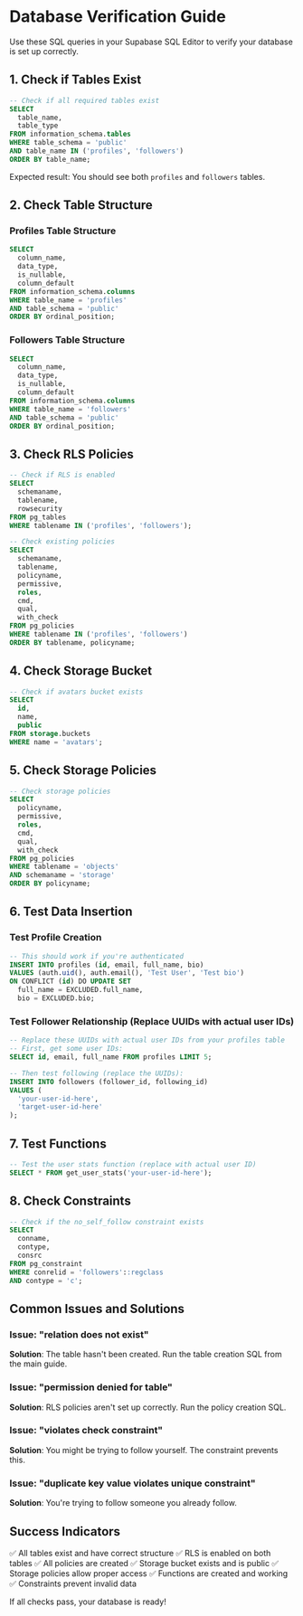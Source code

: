 # Database Verification Guide

Use these SQL queries in your Supabase SQL Editor to verify your database is set up correctly.

## 1. Check if Tables Exist

```sql
-- Check if all required tables exist
SELECT 
  table_name,
  table_type
FROM information_schema.tables 
WHERE table_schema = 'public' 
AND table_name IN ('profiles', 'followers')
ORDER BY table_name;
```

Expected result: You should see both `profiles` and `followers` tables.

## 2. Check Table Structure

### Profiles Table Structure
```sql
SELECT 
  column_name,
  data_type,
  is_nullable,
  column_default
FROM information_schema.columns 
WHERE table_name = 'profiles' 
AND table_schema = 'public'
ORDER BY ordinal_position;
```

### Followers Table Structure
```sql
SELECT 
  column_name,
  data_type,
  is_nullable,
  column_default
FROM information_schema.columns 
WHERE table_name = 'followers' 
AND table_schema = 'public'
ORDER BY ordinal_position;
```

## 3. Check RLS Policies

```sql
-- Check if RLS is enabled
SELECT 
  schemaname,
  tablename,
  rowsecurity
FROM pg_tables 
WHERE tablename IN ('profiles', 'followers');
```

```sql
-- Check existing policies
SELECT 
  schemaname,
  tablename,
  policyname,
  permissive,
  roles,
  cmd,
  qual,
  with_check
FROM pg_policies 
WHERE tablename IN ('profiles', 'followers')
ORDER BY tablename, policyname;
```

## 4. Check Storage Bucket

```sql
-- Check if avatars bucket exists
SELECT 
  id,
  name,
  public
FROM storage.buckets 
WHERE name = 'avatars';
```

## 5. Check Storage Policies

```sql
-- Check storage policies
SELECT 
  policyname,
  permissive,
  roles,
  cmd,
  qual,
  with_check
FROM pg_policies 
WHERE tablename = 'objects' 
AND schemaname = 'storage'
ORDER BY policyname;
```

## 6. Test Data Insertion

### Test Profile Creation
```sql
-- This should work if you're authenticated
INSERT INTO profiles (id, email, full_name, bio) 
VALUES (auth.uid(), auth.email(), 'Test User', 'Test bio')
ON CONFLICT (id) DO UPDATE SET
  full_name = EXCLUDED.full_name,
  bio = EXCLUDED.bio;
```

### Test Follower Relationship (Replace UUIDs with actual user IDs)
```sql
-- Replace these UUIDs with actual user IDs from your profiles table
-- First, get some user IDs:
SELECT id, email, full_name FROM profiles LIMIT 5;

-- Then test following (replace the UUIDs):
INSERT INTO followers (follower_id, following_id) 
VALUES (
  'your-user-id-here',
  'target-user-id-here'
);
```

## 7. Test Functions

```sql
-- Test the user stats function (replace with actual user ID)
SELECT * FROM get_user_stats('your-user-id-here');
```

## 8. Check Constraints

```sql
-- Check if the no_self_follow constraint exists
SELECT 
  conname,
  contype,
  consrc
FROM pg_constraint 
WHERE conrelid = 'followers'::regclass
AND contype = 'c';
```

## Common Issues and Solutions

### Issue: "relation does not exist"
**Solution**: The table hasn't been created. Run the table creation SQL from the main guide.

### Issue: "permission denied for table"
**Solution**: RLS policies aren't set up correctly. Run the policy creation SQL.

### Issue: "violates check constraint"
**Solution**: You might be trying to follow yourself. The constraint prevents this.

### Issue: "duplicate key value violates unique constraint"
**Solution**: You're trying to follow someone you already follow.

## Success Indicators

✅ All tables exist and have correct structure
✅ RLS is enabled on both tables
✅ All policies are created
✅ Storage bucket exists and is public
✅ Storage policies allow proper access
✅ Functions are created and working
✅ Constraints prevent invalid data

If all checks pass, your database is ready!